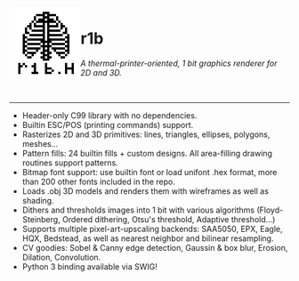 
<img align="left" src="examples/assets/r1b.png">

# r1b


*A thermal-printer-oriented, 1 bit graphics renderer for 2D and 3D.*

<br>
<hr>

- Header-only C99 library with no dependencies.
- Builtin ESC/POS (printing commands) support.
- Rasterizes 2D and 3D primitives: lines, triangles, ellipses, polygons, meshes...
- Pattern fills: 24 builtin fills + custom designs. All area-filling drawing routines support patterns.
- Bitmap font support: use builtin font or load unifont .hex format, more than 200 other fonts included in the repo.
- Loads .obj 3D models and renders them with wireframes as well as shading.
- Dithers and thresholds images into 1 bit with various algorithms (Floyd-Steinberg, Ordered dithering, Otsu's threshold, Adaptive threshold...)
- Supports multiple pixel-art-upscaling backends: SAA5050, EPX, Eagle, HQX, Bedstead, as well as nearest neighbor and bilinear resampling.
- CV goodies: Sobel & Canny edge detection, Gaussin & box blur, Erosion, Dilation, Convolution.
- Python 3 binding available via SWIG!
